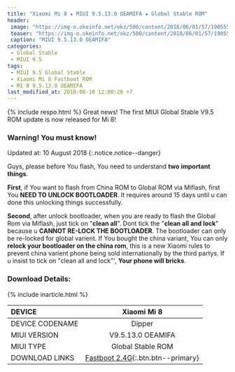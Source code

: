 ```yaml
---
title: "Xiaomi Mi 8 ★ MIUI 9.5.13.0 OEAMIFA ★ Global Stable ROM"
header:
 image: "https://img-o.okeinfo.net/okz/500/content/2018/06/01/57/1905556/ini-fitur-fitur-xiaomi-mi-8-dengan-snapdragon-845-O1VcmhC73e.jpg"
 teaser: "https://img-o.okeinfo.net/okz/500/content/2018/06/01/57/1905556/ini-fitur-fitur-xiaomi-mi-8-dengan-snapdragon-845-O1VcmhC73e.jpg?resize=330,160"
 caption: "MIUI 9.5.13.0 OEAMIFA"
categories:
 - Global Stable
 - MIUI 9.5
tags:
 - MIUI 9.5 Global Stable
 - Xiaomi Mi 8 Fastboot ROM
 - MI 8 9.5.13.0 OEAMIFA
last_modified_at: 2018-08-10 12:00:26 +7
---
```

{% include respo.html %}
Great news! The first MIUI Global Stable V9.5 ROM update is now released for Mi 8!

### Warning! You must know!

Updated at: 10 August 2018
{:.notice.notice--danger}

Guys, please before You flash, You need to understand **two important things**.

**First**, if You want to flash from China ROM to Global ROM via Miflash, first You **NEED TO UNLOCK BOOTLOADER**. It requires around 15 days until u can done this unlocking things successfully.

**Second**, after unlock bootloader, when you are ready to flash the Global Rom via Miflash, just tick on "**clean all**". Dont tick the "**clean all and lock**" because u **CANNOT RE-LOCK THE BOOTLOADER**. The bootloader can only be re-locked for global varient. If You bought the china variant, You can only **relock your bootloader on the china rom**, this is a new Xiaomi rules to prevent china varient phone being sold internationally by the third partys. If u insist to tick on "clean all and lock"', **Your phone will bricks**.

### Download Details:
{% include inarticle.html %}

| DEVICE | Xiaomi Mi 8 |
|:---|:---:|
| DEVICE CODENAME | Dipper |
| MIUI VERSION | V9.5.13.0 OEAMIFA |
| MIUI TYPE | Global Stable ROM |
| DOWNLOAD LINKS | [Fastboot 2.4G](/bigota?size=2.4GBver=V9.5.13.0.OEAMIFA&type=dipper_global_images&name=20180714.0000.00_8.1_global_819f729f1b.tgz){:.btn.btn--primary} |

